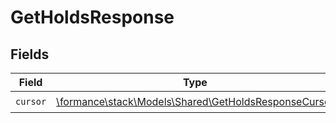# GetHoldsResponse


## Fields

| Field                                                                                                 | Type                                                                                                  | Required                                                                                              | Description                                                                                           |
| ----------------------------------------------------------------------------------------------------- | ----------------------------------------------------------------------------------------------------- | ----------------------------------------------------------------------------------------------------- | ----------------------------------------------------------------------------------------------------- |
| `cursor`                                                                                              | [\formance\stack\Models\Shared\GetHoldsResponseCursor](../../Models/Shared/GetHoldsResponseCursor.md) | :heavy_check_mark:                                                                                    | N/A                                                                                                   |